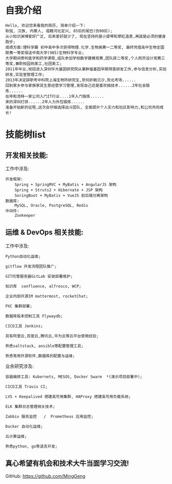 # 自我介绍

    Hello, 欢迎您来看我的简历, 简单介绍一下:
    耿铭, 汉族, 内蒙人, 祖籍河北定兴, 85后的尾巴(伪90后);
    从小知识渊博爱好广泛, 后来爱好就少了, 现在坚持的是小提琴和草缸造景,再就是必须的健身跑步;
    成绩方面:理科学霸 初中高中多次获得物理.化学.生物奥赛一二等奖, 最终凭借高中生物全国联赛一等奖保送中南大学(985)生物科学专业;
    大学期间旁听医学和药学课程,组队参加学校数学建模竞赛,团队获二等奖,个人网页设计竞赛三等奖,兼职校园网美工,社团美工;
    2011年毕业,校招进入深圳华大基因研究院从事肿瘤基因早期筛查研发工作,参与信息分析,实验研发,实验室管理工作;
    2013年决定辞职考中科院上海生物所研究生,奈何折戟沉沙,败北考场......
    回到家乡参与家族家具生意经营学习管理,发现自己还是喜欢搞技术......2年社会锻炼......
    在呼和浩特一家公司入门IT行业....1年入门锻炼......
    来的深圳打拼......2年人力外包锻炼......
    准备开始新的征程,这次会仔细选择战斗团队, 全面提升个人实力和社区影响力,和公司共同成长!




# 技能树list

## 开发相关技能:
工作中涉及:

    开发框架:
        Spring + SpringMVC + MyBatis + AngularJS 架构
        Spring + Struts2 + Hibernate + JSP 架构
        SoringBoot + MyBatis + VueJS 前后端分离架构
    数据库:
        MySQL, Oracle, PostgreSQL, Redis
    中间件:
        Zookeeper


## 运维 & DevOps 相关技能:

工作中涉及:

    Python自动化运维;

    gitflow 开发流程团队推广;

    GIT托管服务器GitLab 安装部署维护;

    知识库  confluence, alfresco, WCP; 

    企业内部开源IM mattermost, rocketChat; 
    
    PXC 集群部署;

    数据库版本控制工具 Flywaydb;

    CICD工具 Jenkins; 

    具有阿里云,百度云,腾讯云,华为云等云平台使用经验;

    熟悉saltstack, ansible等配置管理工具;

    熟悉常用开源软件,数据库的配置与运维; 
   

业余研究涉及:

    容器编排工具: Kubernets, MESOS, Docker Swarm  *(演示项目部署中);

    CICD工具 Travis CI; 

    LVS + Keepalived 搭建高可用集群, HAProxy 搭建高可用负载系统;

    ELK 集群日志管理相关技术;

    Zabbix 服务监控   /  Prometheus 应用监控;

    Docker 自动化运维;

    云计算运维;

    熟悉python, go等语言开发;

    
     

## 真心希望有机会和技术大牛当面学习交流!

GitHub: https://github.com/MingGeng
